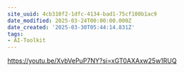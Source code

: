 ```yaml
---
site_uuid: 4cb310f2-1dfc-4134-bad1-75cf100b1ac9
date_modified: 2025-03-24T00:00:00.000Z
date_created: '2025-03-30T05:44:14.831Z'
tags:
- AI-Toolkit
---
```




https://youtu.be/XvbVePuP7NY?si=xGT0AXAxw25w1RUQ